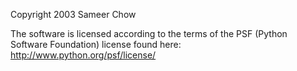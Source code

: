 Copyright 2003 Sameer Chow

The software is licensed according to the terms of the PSF (Python Software Foundation) license found here: http://www.python.org/psf/license/